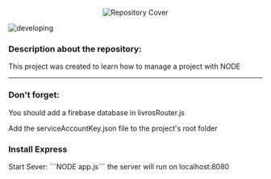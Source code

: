 <p align="center">
  <img src="https://github.com/gabrielsoaresceravolo/Project-NODE/assets/132103393/a52ba2da-55eb-496a-9f3c-50b73e82a28a" alt="Repository Cover">
</p>

![developing](http://img.shields.io/static/v1?label=STATUS&message=DEVELOPING&color=yellow&style=for-the-badge)

### Description about the repository: 

This project was created to learn how to manage a project with NODE

<hr>

### Don't forget:

<p> You should add a firebase database in livrosRouter.js </p>
<p> Add the serviceAccountKey.json file to the project's root folder </p>

### Install Express

<p> Start Sever: ```NODE app.js``` the server will run on localhost:8080 </p>
